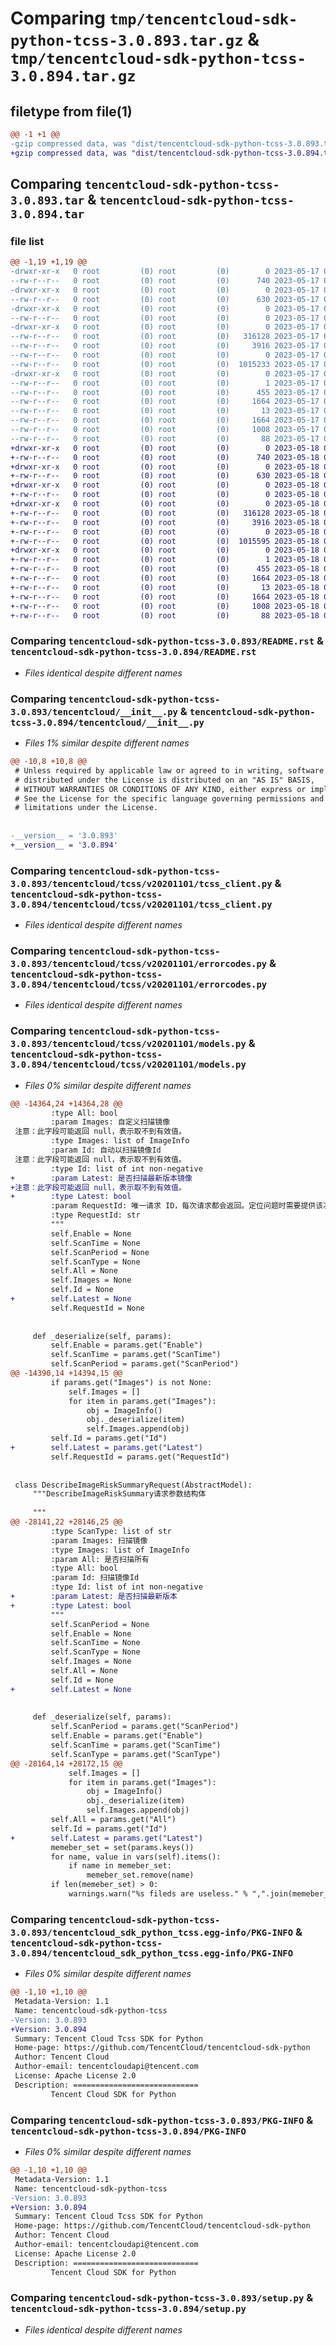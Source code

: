 # Comparing `tmp/tencentcloud-sdk-python-tcss-3.0.893.tar.gz` & `tmp/tencentcloud-sdk-python-tcss-3.0.894.tar.gz`

## filetype from file(1)

```diff
@@ -1 +1 @@
-gzip compressed data, was "dist/tencentcloud-sdk-python-tcss-3.0.893.tar", last modified: Wed May 17 03:41:34 2023, max compression
+gzip compressed data, was "dist/tencentcloud-sdk-python-tcss-3.0.894.tar", last modified: Thu May 18 00:38:08 2023, max compression
```

## Comparing `tencentcloud-sdk-python-tcss-3.0.893.tar` & `tencentcloud-sdk-python-tcss-3.0.894.tar`

### file list

```diff
@@ -1,19 +1,19 @@
-drwxr-xr-x   0 root         (0) root         (0)        0 2023-05-17 03:41:34.000000 tencentcloud-sdk-python-tcss-3.0.893/
--rw-r--r--   0 root         (0) root         (0)      740 2023-05-17 03:41:34.000000 tencentcloud-sdk-python-tcss-3.0.893/README.rst
-drwxr-xr-x   0 root         (0) root         (0)        0 2023-05-17 03:41:34.000000 tencentcloud-sdk-python-tcss-3.0.893/tencentcloud/
--rw-r--r--   0 root         (0) root         (0)      630 2023-05-17 03:41:34.000000 tencentcloud-sdk-python-tcss-3.0.893/tencentcloud/__init__.py
-drwxr-xr-x   0 root         (0) root         (0)        0 2023-05-17 03:41:34.000000 tencentcloud-sdk-python-tcss-3.0.893/tencentcloud/tcss/
--rw-r--r--   0 root         (0) root         (0)        0 2023-05-17 03:41:34.000000 tencentcloud-sdk-python-tcss-3.0.893/tencentcloud/tcss/__init__.py
-drwxr-xr-x   0 root         (0) root         (0)        0 2023-05-17 03:41:34.000000 tencentcloud-sdk-python-tcss-3.0.893/tencentcloud/tcss/v20201101/
--rw-r--r--   0 root         (0) root         (0)   316128 2023-05-17 03:41:34.000000 tencentcloud-sdk-python-tcss-3.0.893/tencentcloud/tcss/v20201101/tcss_client.py
--rw-r--r--   0 root         (0) root         (0)     3916 2023-05-17 03:41:34.000000 tencentcloud-sdk-python-tcss-3.0.893/tencentcloud/tcss/v20201101/errorcodes.py
--rw-r--r--   0 root         (0) root         (0)        0 2023-05-17 03:41:34.000000 tencentcloud-sdk-python-tcss-3.0.893/tencentcloud/tcss/v20201101/__init__.py
--rw-r--r--   0 root         (0) root         (0)  1015233 2023-05-17 03:41:34.000000 tencentcloud-sdk-python-tcss-3.0.893/tencentcloud/tcss/v20201101/models.py
-drwxr-xr-x   0 root         (0) root         (0)        0 2023-05-17 03:41:34.000000 tencentcloud-sdk-python-tcss-3.0.893/tencentcloud_sdk_python_tcss.egg-info/
--rw-r--r--   0 root         (0) root         (0)        1 2023-05-17 03:41:34.000000 tencentcloud-sdk-python-tcss-3.0.893/tencentcloud_sdk_python_tcss.egg-info/dependency_links.txt
--rw-r--r--   0 root         (0) root         (0)      455 2023-05-17 03:41:34.000000 tencentcloud-sdk-python-tcss-3.0.893/tencentcloud_sdk_python_tcss.egg-info/SOURCES.txt
--rw-r--r--   0 root         (0) root         (0)     1664 2023-05-17 03:41:34.000000 tencentcloud-sdk-python-tcss-3.0.893/tencentcloud_sdk_python_tcss.egg-info/PKG-INFO
--rw-r--r--   0 root         (0) root         (0)       13 2023-05-17 03:41:34.000000 tencentcloud-sdk-python-tcss-3.0.893/tencentcloud_sdk_python_tcss.egg-info/top_level.txt
--rw-r--r--   0 root         (0) root         (0)     1664 2023-05-17 03:41:34.000000 tencentcloud-sdk-python-tcss-3.0.893/PKG-INFO
--rw-r--r--   0 root         (0) root         (0)     1008 2023-05-17 03:41:34.000000 tencentcloud-sdk-python-tcss-3.0.893/setup.py
--rw-r--r--   0 root         (0) root         (0)       88 2023-05-17 03:41:34.000000 tencentcloud-sdk-python-tcss-3.0.893/setup.cfg
+drwxr-xr-x   0 root         (0) root         (0)        0 2023-05-18 00:38:08.000000 tencentcloud-sdk-python-tcss-3.0.894/
+-rw-r--r--   0 root         (0) root         (0)      740 2023-05-18 00:38:08.000000 tencentcloud-sdk-python-tcss-3.0.894/README.rst
+drwxr-xr-x   0 root         (0) root         (0)        0 2023-05-18 00:38:08.000000 tencentcloud-sdk-python-tcss-3.0.894/tencentcloud/
+-rw-r--r--   0 root         (0) root         (0)      630 2023-05-18 00:38:08.000000 tencentcloud-sdk-python-tcss-3.0.894/tencentcloud/__init__.py
+drwxr-xr-x   0 root         (0) root         (0)        0 2023-05-18 00:38:08.000000 tencentcloud-sdk-python-tcss-3.0.894/tencentcloud/tcss/
+-rw-r--r--   0 root         (0) root         (0)        0 2023-05-18 00:38:08.000000 tencentcloud-sdk-python-tcss-3.0.894/tencentcloud/tcss/__init__.py
+drwxr-xr-x   0 root         (0) root         (0)        0 2023-05-18 00:38:08.000000 tencentcloud-sdk-python-tcss-3.0.894/tencentcloud/tcss/v20201101/
+-rw-r--r--   0 root         (0) root         (0)   316128 2023-05-18 00:38:08.000000 tencentcloud-sdk-python-tcss-3.0.894/tencentcloud/tcss/v20201101/tcss_client.py
+-rw-r--r--   0 root         (0) root         (0)     3916 2023-05-18 00:38:08.000000 tencentcloud-sdk-python-tcss-3.0.894/tencentcloud/tcss/v20201101/errorcodes.py
+-rw-r--r--   0 root         (0) root         (0)        0 2023-05-18 00:38:08.000000 tencentcloud-sdk-python-tcss-3.0.894/tencentcloud/tcss/v20201101/__init__.py
+-rw-r--r--   0 root         (0) root         (0)  1015595 2023-05-18 00:38:08.000000 tencentcloud-sdk-python-tcss-3.0.894/tencentcloud/tcss/v20201101/models.py
+drwxr-xr-x   0 root         (0) root         (0)        0 2023-05-18 00:38:08.000000 tencentcloud-sdk-python-tcss-3.0.894/tencentcloud_sdk_python_tcss.egg-info/
+-rw-r--r--   0 root         (0) root         (0)        1 2023-05-18 00:38:08.000000 tencentcloud-sdk-python-tcss-3.0.894/tencentcloud_sdk_python_tcss.egg-info/dependency_links.txt
+-rw-r--r--   0 root         (0) root         (0)      455 2023-05-18 00:38:08.000000 tencentcloud-sdk-python-tcss-3.0.894/tencentcloud_sdk_python_tcss.egg-info/SOURCES.txt
+-rw-r--r--   0 root         (0) root         (0)     1664 2023-05-18 00:38:08.000000 tencentcloud-sdk-python-tcss-3.0.894/tencentcloud_sdk_python_tcss.egg-info/PKG-INFO
+-rw-r--r--   0 root         (0) root         (0)       13 2023-05-18 00:38:08.000000 tencentcloud-sdk-python-tcss-3.0.894/tencentcloud_sdk_python_tcss.egg-info/top_level.txt
+-rw-r--r--   0 root         (0) root         (0)     1664 2023-05-18 00:38:08.000000 tencentcloud-sdk-python-tcss-3.0.894/PKG-INFO
+-rw-r--r--   0 root         (0) root         (0)     1008 2023-05-18 00:38:08.000000 tencentcloud-sdk-python-tcss-3.0.894/setup.py
+-rw-r--r--   0 root         (0) root         (0)       88 2023-05-18 00:38:08.000000 tencentcloud-sdk-python-tcss-3.0.894/setup.cfg
```

### Comparing `tencentcloud-sdk-python-tcss-3.0.893/README.rst` & `tencentcloud-sdk-python-tcss-3.0.894/README.rst`

 * *Files identical despite different names*

### Comparing `tencentcloud-sdk-python-tcss-3.0.893/tencentcloud/__init__.py` & `tencentcloud-sdk-python-tcss-3.0.894/tencentcloud/__init__.py`

 * *Files 1% similar despite different names*

```diff
@@ -10,8 +10,8 @@
 # Unless required by applicable law or agreed to in writing, software
 # distributed under the License is distributed on an "AS IS" BASIS,
 # WITHOUT WARRANTIES OR CONDITIONS OF ANY KIND, either express or implied.
 # See the License for the specific language governing permissions and
 # limitations under the License.
 
 
-__version__ = '3.0.893'
+__version__ = '3.0.894'
```

### Comparing `tencentcloud-sdk-python-tcss-3.0.893/tencentcloud/tcss/v20201101/tcss_client.py` & `tencentcloud-sdk-python-tcss-3.0.894/tencentcloud/tcss/v20201101/tcss_client.py`

 * *Files identical despite different names*

### Comparing `tencentcloud-sdk-python-tcss-3.0.893/tencentcloud/tcss/v20201101/errorcodes.py` & `tencentcloud-sdk-python-tcss-3.0.894/tencentcloud/tcss/v20201101/errorcodes.py`

 * *Files identical despite different names*

### Comparing `tencentcloud-sdk-python-tcss-3.0.893/tencentcloud/tcss/v20201101/models.py` & `tencentcloud-sdk-python-tcss-3.0.894/tencentcloud/tcss/v20201101/models.py`

 * *Files 0% similar despite different names*

```diff
@@ -14364,24 +14364,28 @@
         :type All: bool
         :param Images: 自定义扫描镜像
 注意：此字段可能返回 null，表示取不到有效值。
         :type Images: list of ImageInfo
         :param Id: 自动以扫描镜像Id
 注意：此字段可能返回 null，表示取不到有效值。
         :type Id: list of int non-negative
+        :param Latest: 是否扫描最新版本镜像
+注意：此字段可能返回 null，表示取不到有效值。
+        :type Latest: bool
         :param RequestId: 唯一请求 ID，每次请求都会返回。定位问题时需要提供该次请求的 RequestId。
         :type RequestId: str
         """
         self.Enable = None
         self.ScanTime = None
         self.ScanPeriod = None
         self.ScanType = None
         self.All = None
         self.Images = None
         self.Id = None
+        self.Latest = None
         self.RequestId = None
 
 
     def _deserialize(self, params):
         self.Enable = params.get("Enable")
         self.ScanTime = params.get("ScanTime")
         self.ScanPeriod = params.get("ScanPeriod")
@@ -14390,14 +14394,15 @@
         if params.get("Images") is not None:
             self.Images = []
             for item in params.get("Images"):
                 obj = ImageInfo()
                 obj._deserialize(item)
                 self.Images.append(obj)
         self.Id = params.get("Id")
+        self.Latest = params.get("Latest")
         self.RequestId = params.get("RequestId")
 
 
 class DescribeImageRiskSummaryRequest(AbstractModel):
     """DescribeImageRiskSummary请求参数结构体
 
     """
@@ -28141,22 +28146,25 @@
         :type ScanType: list of str
         :param Images: 扫描镜像
         :type Images: list of ImageInfo
         :param All: 是否扫描所有
         :type All: bool
         :param Id: 扫描镜像Id
         :type Id: list of int non-negative
+        :param Latest: 是否扫描最新版本
+        :type Latest: bool
         """
         self.ScanPeriod = None
         self.Enable = None
         self.ScanTime = None
         self.ScanType = None
         self.Images = None
         self.All = None
         self.Id = None
+        self.Latest = None
 
 
     def _deserialize(self, params):
         self.ScanPeriod = params.get("ScanPeriod")
         self.Enable = params.get("Enable")
         self.ScanTime = params.get("ScanTime")
         self.ScanType = params.get("ScanType")
@@ -28164,14 +28172,15 @@
             self.Images = []
             for item in params.get("Images"):
                 obj = ImageInfo()
                 obj._deserialize(item)
                 self.Images.append(obj)
         self.All = params.get("All")
         self.Id = params.get("Id")
+        self.Latest = params.get("Latest")
         memeber_set = set(params.keys())
         for name, value in vars(self).items():
             if name in memeber_set:
                 memeber_set.remove(name)
         if len(memeber_set) > 0:
             warnings.warn("%s fileds are useless." % ",".join(memeber_set))
```

### Comparing `tencentcloud-sdk-python-tcss-3.0.893/tencentcloud_sdk_python_tcss.egg-info/PKG-INFO` & `tencentcloud-sdk-python-tcss-3.0.894/tencentcloud_sdk_python_tcss.egg-info/PKG-INFO`

 * *Files 0% similar despite different names*

```diff
@@ -1,10 +1,10 @@
 Metadata-Version: 1.1
 Name: tencentcloud-sdk-python-tcss
-Version: 3.0.893
+Version: 3.0.894
 Summary: Tencent Cloud Tcss SDK for Python
 Home-page: https://github.com/TencentCloud/tencentcloud-sdk-python
 Author: Tencent Cloud
 Author-email: tencentcloudapi@tencent.com
 License: Apache License 2.0
 Description: ============================
         Tencent Cloud SDK for Python
```

### Comparing `tencentcloud-sdk-python-tcss-3.0.893/PKG-INFO` & `tencentcloud-sdk-python-tcss-3.0.894/PKG-INFO`

 * *Files 0% similar despite different names*

```diff
@@ -1,10 +1,10 @@
 Metadata-Version: 1.1
 Name: tencentcloud-sdk-python-tcss
-Version: 3.0.893
+Version: 3.0.894
 Summary: Tencent Cloud Tcss SDK for Python
 Home-page: https://github.com/TencentCloud/tencentcloud-sdk-python
 Author: Tencent Cloud
 Author-email: tencentcloudapi@tencent.com
 License: Apache License 2.0
 Description: ============================
         Tencent Cloud SDK for Python
```

### Comparing `tencentcloud-sdk-python-tcss-3.0.893/setup.py` & `tencentcloud-sdk-python-tcss-3.0.894/setup.py`

 * *Files identical despite different names*

